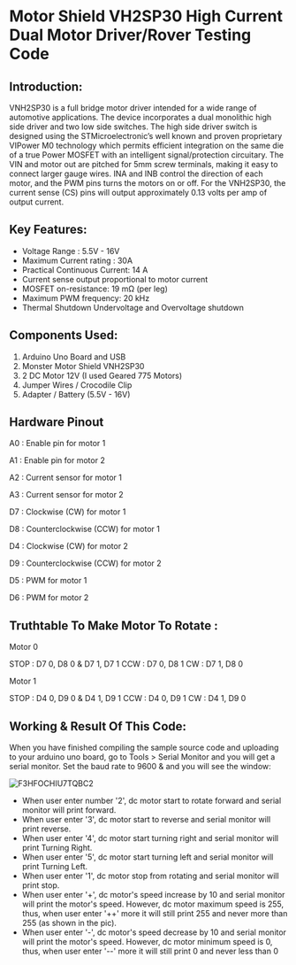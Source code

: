 # Motor Shield VH2SP30 High Current Dual Motor Driver/Rover Testing Code

## Introduction:

VNH2SP30 is a full bridge motor driver intended for a wide range of automotive applications. The device incorporates a dual monolithic high side driver and two low side switches. The high side driver switch is designed using the STMicroelectronic’s well known and proven proprietary VIPower M0 technology which permits efficient integration on the same die of a true Power MOSFET with an intelligent signal/protection circuitary. The VIN and motor out are pitched for 5mm screw terminals, making it easy to connect larger gauge wires. INA and INB control the direction of each motor, and the PWM pins turns the motors on or off. For the VNH2SP30, the current sense (CS) pins will output approximately 0.13 volts per amp of output current.  

## Key Features:

- Voltage Range : 5.5V - 16V 
- Maximum Current rating : 30A 
- Practical Continuous Current: 14 A 
- Current sense output proportional to motor current 
- MOSFET on-resistance: 19 mΩ (per leg) 
- Maximum PWM frequency: 20 kHz 
- Thermal Shutdown Undervoltage and Overvoltage shutdown

## Components Used:

1. Arduino Uno Board and USB
2. Monster Motor Shield VNH2SP30
3. 2 DC Motor 12V (I used Geared 775 Motors)
4. Jumper Wires / Crocodile Clip
5. Adapter / Battery (5.5V - 16V)

## Hardware Pinout

A0 : Enable pin for motor 1

A1 : Enable pin for motor 2

A2 : Current sensor for motor 1

A3 : Current sensor for motor 2

D7 : Clockwise (CW) for motor 1

D8 : Counterclockwise (CCW) for motor 1

D4 : Clockwise (CW) for motor 2

D9 : Counterclockwise (CCW) for motor 2

D5 : PWM for motor 1

D6 : PWM for motor 2

## Truthtable To Make Motor To Rotate :

Motor 0

STOP : D7 0, D8 0 & D7 1, D7 1
CCW : D7 0, D8 1
CW : D7 1, D8 0

Motor 1

STOP : D4 0, D9 0 & D4 1, D9 1
CCW : D4 0, D9 1
CW : D4 1, D9 0

## Working & Result Of This Code:

When you have finished compiling the sample source code and uploading to your arduino uno board, go to Tools > Serial Monitor and you will get a serial monitor. Set the baud rate to 9600 & and you will see the window:

![F3HFOCHIU7TQBC2](https://user-images.githubusercontent.com/75852015/141662267-6a9abd3d-61a7-4dd2-8e1f-5c27e650e9d4.png)

- When user enter number '2', dc motor start to rotate forward and serial monitor will print forward.
- When user enter '3', dc motor start to reverse and serial monitor will print reverse.
- When user enter '4', dc motor start turning right and serial monitor will print Turning Right.
- When user enter '5', dc motor start turning left and serial monitor will print Turning Left.
- When user enter '1', dc motor stop from rotating and serial monitor will print stop.
- When user enter '+', dc motor's speed increase by 10 and serial monitor will print the motor's speed. However, dc motor maximum speed is 255, thus, when user enter '++' more it will still print 255 and never more than 255 (as shown in the pic).
- When user enter '-', dc motor's speed decrease by 10 and serial monitor will print the motor's speed. However, dc motor minimum speed is 0, thus, when user enter '--' more it will still print 0 and never less than 0
